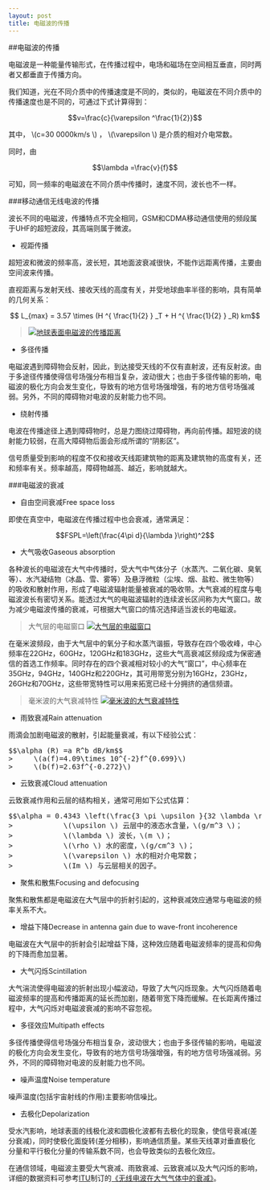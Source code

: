 ```yaml
---
layout: post
title: 电磁波的传播
---
```

##电磁波的传播

电磁波是一种能量传输形式，在传播过程中，电场和磁场在空间相互垂直，同时两者又都垂直于传播方向。

我们知道，光在不同介质中的传播速度是不同的，类似的，电磁波在不同介质中的传播速度也是不同的，可通过下式计算得到：

$$v=\frac{c}{\varepsilon ^\frac{1}{2}}$$

其中， \\(c=30 0000km/s \\) ， \\(\varepsilon \\) 是介质的相对介电常数。

同时，由

$$\lambda =\frac{v}{f}$$

可知，同一频率的电磁波在不同介质中传播时，速度不同，波长也不一样。

###移动通信无线电波的传播

波长不同的电磁波，传播特点不完全相同，GSM和CDMA移动通信使用的频段属于UHF的超短波段，其高端则属于微波。

+ 视距传播

超短波和微波的频率高，波长短，其地面波衰减很快，不能作远距离传播，主要由空间波来传播。

直视距离与发射天线、接收天线的高度有关，并受地球曲率半径的影响，具有简单的几何关系：

$$ L_{max} = 3.57 \times (H ^{ \frac{1}{2} } _T + H ^{ \frac{1}{2} } _R) km$$

><a href="{{site.baseurl}}images/Lmax.jpg" target="_blank" alt="地球表面电磁波的传播距离" title="点击查看大图"> <img alt="地球表面电磁波的传播距离" src="{{site.baseurl}}images/Lmax.jpg"></img> </a>

+ 多径传播

电磁波遇到障碍物会反射，因此，到达接受天线的不仅有直射波，还有反射波。由于多途径传播使得信号场强分布相当复杂，波动很大；也由于多径传输的影响，电磁波的极化方向会发生变化，导致有的地方信号场强增强，有的地方信号场强减弱。另外，不同的障碍物对电波的反射能力也不同。

+ 绕射传播

电波在传播途径上遇到障碍物时，总是力图绕过障碍物，再向前传播。超短波的绕射能力较弱，在高大障碍物后面会形成所谓的“阴影区”。

信号质量受到影响的程度不仅和接收天线距建筑物的距离及建筑物的高度有关，还和频率有关。频率越高，障碍物越高、越近，影响就越大。

###电磁波的衰减

+ 自由空间衰减Free space loss

即使在真空中，电磁波在传播过程中也会衰减，通常满足：

$$FSPL=\left(\frac{4\pi d}{\lambda }\right)^2$$

+ 大气吸收Gaseous absorption

各种波长的电磁波在大气中传播时，受大气中气体分子（水蒸汽、二氧化碳、臭氧等）、水汽凝结物（冰晶、雪、雾等）及悬浮微粒（尘埃、烟、盐粒、微生物等）的吸收和散射作用，形成了电磁波辐射能量被衰减的吸收带。大气衰减的程度与电磁波波长有密切关系。能透过大气的电磁波辐射的连续波长区间称为大气窗口。故为减少电磁波传播的衰减，可根据大气窗口的情况选择适当波长的电磁波。

>大气层的电磁窗口
><a href="{{site.baseurl}}images/Atmospheric_electromagnetic_opacity.png" target="_blank" alt="大气层的电磁窗口" title="点击查看大图"> <img alt="大气层的电磁窗口" src="{{site.baseurl}}images/Atmospheric_electromagnetic_opacity.png"></img> </a>

在毫米波频段，由于大气层中的氧分子和水蒸汽谐振，导致存在四个吸收峰，中心频率在22GHz，60GHz，120GHz和183GHz，这些大气高衰减区频段成为保密通信的首选工作频率。同时存在的四个衰减相对较小的大气“窗口”，中心频率在35GHz，94GHz，140GHz和220GHz，其可用带宽分别为16GHz，23GHz，26GHz和70GHz，这些带宽特性可以用来拓宽已经十分拥挤的通信频谱。

>毫米波的大气衰减特性
><a href="{{site.baseurl}}images/at60GHz.png" target="_blank" alt="毫米波的大气衰减特性" title="点击查看大图"> <img alt="毫米波的大气衰减特性" src="{{site.baseurl}}images/at60GHz.png"></img> </a>

+ 雨致衰减Rain attenuation

雨滴会加剧电磁波的散射，引起能量衰减，有以下经验公式：

<pre>$$\alpha (R) =a R^b dB/km$$
>     \(a(f)=4.09\times 10^{-2}f^{0.699}\)
>     \(b(f)=2.63f^{-0.272}\)</pre>

+ 云致衰减Cloud attenuation

云致衰减作用和云层的结构相关，通常可用如下公式估算：

<pre>
$$\alpha = 0.4343 \left(\frac{3 \pi \upsilon }{32 \lambda \rho} \right) Im \left(\frac{1-\varepsilon }{2+\varepsilon } \right) dB/km$$
>            \(\upsilon \) 云层中的液态水含量，\(g/m^3 \)；
>            \(\lambda \) 波长，\(m \)；
>            \(\rho \) 水的密度，\(g/cm^3 \)；
>            \(\varepsilon \) 水的相对介电常数；
>            \(Im \) 与云层相关的因子。
</pre>

+ 聚焦和散焦Focusing and defocusing

聚焦和散焦都是电磁波在大气层中的折射引起的，这种衰减效应通常与电磁波的频率关系不大。

+ 增益下降Decrease in antenna gain due to wave-front incoherence

电磁波在大气层中的折射会引起增益下降，这种效应随着电磁波频率的提高和仰角的下降而愈加显著。

+ 大气闪烁Scintillation

大气湍流使得电磁波的折射出现小幅波动，导致了大气闪烁现象。大气闪烁随着电磁波频率的提高和传播距离的延长而加剧，随着带宽下降而缓解。在长距离传播过程中，大气闪烁对电磁波衰减的影响不容忽视。

+ 多径效应Multipath effects

多径传播使得信号场强分布相当复杂，波动很大；也由于多径传输的影响，电磁波的极化方向会发生变化，导致有的地方信号场强增强，有的地方信号场强减弱。另外，不同的障碍物对电波的反射能力也不同。

+ 噪声温度Noise temperature

噪声温度(包括宇宙射线的作用)主要影响信噪比。

+ 去极化Depolarization

受水汽影响，地球表面的线极化波和圆极化波都有去极化的现象，使信号衰减(差分衰减)，同时使极化面旋转(差分相移)，影响通信质量。某些天线罩对垂直极化分量和平行极化分量的传输系数不同，也会导致类似的去极化效应。


在通信领域，电磁波主要受大气衰减、雨致衰减、云致衰减以及大气闪烁的影响，详细的数据资料可参考[ITU][1]制订的[《无线电波在大气气体中的衰减》][2]。

[1]: http://www.itu.int/ "ITU"
[2]: http://www.propagation.gatech.edu/ECE6390/project/Fall2012/Team08/satcom/v-band-beacon-experiment/atmospheric-parameters/atmospheric-attenuation-data/index.html "《无线电波在大气气体中的衰减》"
